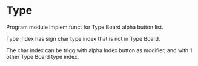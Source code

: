 # Type

Program module implem funct for Type Board alpha button list.

Type index has sign char type index that is not in Type Board.

The char index can be trigg with alpha Index button as modifier,
and with 1 other Type Board type index.